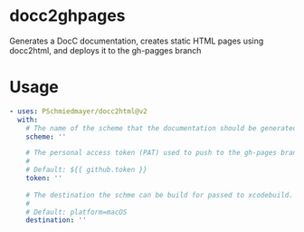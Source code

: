 # docc2ghpages

Generates a DocC documentation, creates static HTML pages using docc2html, and deploys it to the gh-pagges branch

# Usage

<!-- start usage -->
```yaml
- uses: PSchmiedmayer/docc2html@v2
  with:
    # The name of the scheme that the documentation should be generated for passed to xcodebuild.
    scheme: ''

    # The personal access token (PAT) used to push to the gh-pages branch.
    #
    # Default: ${{ github.token }}
    token: ''
  
    # The destination the schme can be build for passed to xcodebuild.
    # 
    # Default: platform=macOS
    destination: ''
```
<!-- end usage -->